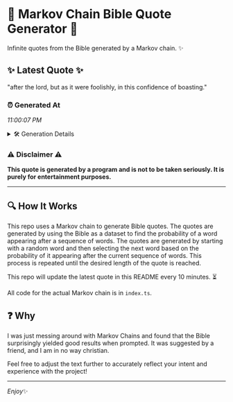 # 📖 Markov Chain Bible Quote Generator 📖

Infinite quotes from the Bible generated by a Markov chain. ✨

## ✨ Latest Quote ✨
"after the lord, but as it were foolishly, in this confidence of boasting."

### ⏰ Generated At
*11:00:07 PM*

<details>
    <summary>🛠️ Generation Details</summary>
    <p>
        <strong>🌱 Seed:</strong> after<br>
        <strong>🔄 Iterations:</strong> 12<br>
        <strong>📜 Context History:</strong><br>[ after ]: the<br>[ after, the ]: lord,<br>[ after, the, lord, ]: but<br>[ after, the, lord,, but ]: as<br>[ after, the, lord,, but, as ]: it<br>[ after, the, lord,, but, as, it ]: were<br>[ the, lord,, but, as, it, were ]: foolishly,<br>[ lord,, but, as, it, were, foolishly, ]: in<br>[ but, as, it, were, foolishly,, in ]: this<br>[ as, it, were, foolishly,, in, this ]: confidence<br>[ it, were, foolishly,, in, this, confidence ]: of<br>[ were, foolishly,, in, this, confidence, of ]: boasting.<br>
    </p>
</details>

### ⚠️ Disclaimer ⚠️
**This quote is generated by a program and is not to be taken seriously. It is purely for entertainment purposes.**

---

## 🔍 How It Works

This repo uses a Markov chain to generate Bible quotes. The quotes are generated by using the Bible as a dataset to find the probability of a word appearing after a sequence of words. The quotes are generated by starting with a random word and then selecting the next word based on the probability of it appearing after the current sequence of words. This process is repeated until the desired length of the quote is reached.

This repo will update the latest quote in this README every 10 minutes. ⏳

All code for the actual Markov chain is in `index.ts`.

## ❓ Why

I was just messing around with Markov Chains and found that the Bible surprisingly yielded good results when prompted. 
It was suggested by a friend, and I am in no way christian.

Feel free to adjust the text further to accurately reflect your intent and experience with the project!

---

*Enjoy*✨

